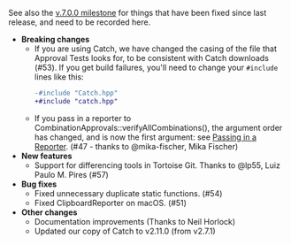 See also the [v.7.0.0 milestone](https://github.com/approvals/ApprovalTests.cpp/milestone/2?closed=1) for things that have been fixed since last release, and need to be recorded here.

* **Breaking changes**
    * If you are using Catch, we have changed the casing of the file that Approval Tests looks for, to be consistent with Catch downloads (#53). If you get build failures, you'll need to change your `#include` lines like this:
        ```diff
        -#include "Catch.hpp"
        +#include "catch.hpp"
        ```
    * If you pass in a reporter to CombinationApprovals::verifyAllCombinations(), the argument order has changed, and is now the first argument: see [Passing in a Reporter](/doc/TestingCombinations.md#passing-in-a-reporter). (#47 - thanks to @mika-fischer, Mika Fischer)
* **New features**
    * Support for differencing tools in Tortoise Git. Thanks to @lp55, Luiz Paulo M. Pires (#57)
* **Bug fixes**
    * Fixed unnecessary duplicate static functions. (#54)
    * Fixed ClipboardReporter on macOS. (#51)
* **Other changes**
    * Documentation improvements (Thanks to Neil Horlock)
    * Updated our copy of Catch to v2.11.0 (from v2.7.1)
